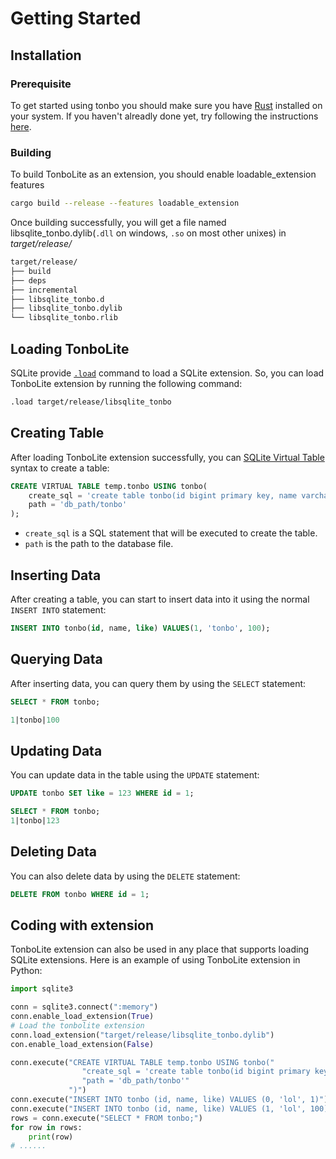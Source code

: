 # Getting Started


## Installation

### Prerequisite
To get started using tonbo you should make sure you have [Rust](https://www.rust-lang.org/tools/install) installed on your system. If you haven't alreadly done yet, try following the instructions [here](https://www.rust-lang.org/tools/install).

### Building

To build TonboLite as an extension, you should enable loadable_extension features

```sh
cargo build --release --features loadable_extension
```

Once building successfully, you will get a file named libsqlite_tonbo.dylib(`.dll` on windows, `.so` on most other unixes) in *target/release/*

```bash
target/release/
├── build
├── deps
├── incremental
├── libsqlite_tonbo.d
├── libsqlite_tonbo.dylib
└── libsqlite_tonbo.rlib
```

## Loading TonboLite

SQLite provide [`.load`](https://www.sqlite.org/cli.html#loading_extensions) command to load a SQLite extension. So, you can load TonboLite extension by running the following command:

```bash
.load target/release/libsqlite_tonbo
```

## Creating Table

After loading TonboLite extension successfully, you can [SQLite Virtual Table](https://www.sqlite.org/vtab.html) syntax to create a table:

```sql
CREATE VIRTUAL TABLE temp.tonbo USING tonbo(
    create_sql = 'create table tonbo(id bigint primary key, name varchar, like int)',
    path = 'db_path/tonbo'
);
```
- `create_sql` is a SQL statement that will be executed to create the table.
- `path` is the path to the database file.

## Inserting Data

After creating a table, you can start to insert data into it using the normal `INSERT INTO` statement:

```sql
INSERT INTO tonbo(id, name, like) VALUES(1, 'tonbo', 100);
```

## Querying Data

After inserting data, you can query them by using the `SELECT` statement:

```sql
SELECT * FROM tonbo;

1|tonbo|100
```

## Updating Data

You can update data in the table using the `UPDATE` statement:

```sql
UPDATE tonbo SET like = 123 WHERE id = 1;

SELECT * FROM tonbo;
1|tonbo|123
```

## Deleting Data

You can also delete data by using the `DELETE` statement:

```sql
DELETE FROM tonbo WHERE id = 1;
```

## Coding with extension

TonboLite extension can also be used in any place that supports loading SQLite extensions. Here is an example of using TonboLite extension in Python:

```py
import sqlite3

conn = sqlite3.connect(":memory")
conn.enable_load_extension(True)
# Load the tonbolite extension
conn.load_extension("target/release/libsqlite_tonbo.dylib")
con.enable_load_extension(False)

conn.execute("CREATE VIRTUAL TABLE temp.tonbo USING tonbo("
                "create_sql = 'create table tonbo(id bigint primary key, name varchar, like int)', "
                "path = 'db_path/tonbo'"
             ")")
conn.execute("INSERT INTO tonbo (id, name, like) VALUES (0, 'lol', 1)")
conn.execute("INSERT INTO tonbo (id, name, like) VALUES (1, 'lol', 100)")
rows = conn.execute("SELECT * FROM tonbo;")
for row in rows:
    print(row)
# ......
```
